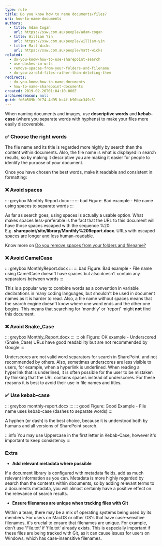 ```yaml
---
type: rule
title: Do you know how to name documents/files?
uri: how-to-name-documents
authors:
  - title: Adam Cogan
    url: https://ssw.com.au/people/adam-cogan
  - title: William Yin
    url: https://ssw.com.au/people/william-yin
  - title: Matt Wicks
    url: https://ssw.com.au/people/matt-wicks
related:
  - do-you-know-how-to-use-sharepoint-search
  - use-dashes-in-urls
  - remove-spaces-from-your-folders-and-filename
  - do-you-zz-old-files-rather-than-deleting-them
redirects:
  - do-you-know-how-to-name-documents
  - how-to-name-sharepoint-documents
created: 2019-02-26T01:04:10.000Z
archivedreason: null
guid: fd6b589b-9f74-4d95-bc4f-b90b4c349c31
---
```


When naming documents and images, use **descriptive words** and **kebab-case** (where you separate words with hyphens) to make your files more easily discoverable.

<!--endintro-->

### ✅ Choose the right words

The file name and its title is regarded more highly by search than the content within documents. Also, the file name is what is displayed in search results, so by making it descriptive you are making it easier for people to identify the purpose of your document.

Once you have chosen the best words, make it readable and consistent in formatting:

### ❌ Avoid spaces

::: greybox
Monthly Report.docx
:::
::: bad
Figure: Bad example - File name using spaces to separate words
:::

As far as search goes, using spaces is actually a usable option. What makes spaces less-preferable is the fact that the URL to this document will have those spaces escaped with the sequence %20. E.g. **sharepoint/site/library/Monthly%20Report.docx**. URLs with escaped spaces are longer and less human-readable. 

Know more on [Do you remove spaces from your folders and filename?](/remove-spaces-from-your-folders-and-filename)

### ❌ Avoid CamelCase

::: greybox
MonthlyReport.docx
:::
::: bad
Figure: Bad example - File name using CamelCase doesn't have spaces but also doesn't contain any separators between words
:::

This is a popular way to combine words as a convention in variable declarations in many coding languages, but shouldn't be used in document names as it is harder to read. Also, a file name without spaces means that the search engine doesn't know where one word ends and the other one begins. This means that searching for 'monthly' or 'report' might **not** find this document.

### ❌ Avoid Snake_Case

::: greybox
Monthly_Report.docx
:::
::: ok
Figure: OK example - Underscored (Snake\_Case) URLs have good readability but are not recommended by Google
:::

Underscores are not valid word separators for search in SharePoint, and not recommended by others. Also, sometimes underscores are less visible to users, for example, when a hyperlink is underlined. When reading a hyperlink that is underlined, it is often possible for the user to be mistaken by thinking that the URL contains spaces instead of underscores. For these reasons it is best to avoid their use in file names and titles.

### ✅ Use kebab-case

::: greybox
monthly-report.docx
:::
::: good
Figure: Good Example - File name uses kebab-case (dashes to separate words)
:::

A hyphen (or dash) is the best choice, because it is understood both by humans and all versions of SharePoint search.

:::info
You may use Uppercase in the first letter in Kebab-Case, however it's important to keep consistency
:::

### Extra

- **Add relevant metadata where possible**

If a document library is configured with metadata fields, add as much relevant information as you can. Metadata is more highly regarded by search than the contents within documents, so by adding relevant terms to a documents metadata, you will almost certainly have a positive effect on the relevance of search results.

- **Ensure filenames are unique when tracking files with Git**

Within a team, there may be a mix of operating systems being used by its members. For users on MacOS or other OS's that have case-sensitive filenames, it's crucial to ensure that filenames are unique. For example, don't use 'File.txt' if 'file.txt' already exists. This is especially important if these files are being tracked with Git, as it can cause issues for users on Windows, which has case-insensitive filenames. 
